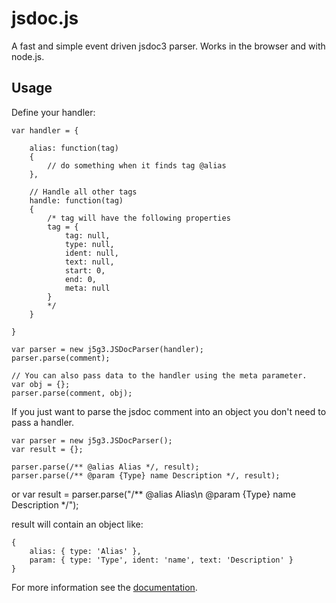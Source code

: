 jsdoc.js
========

A fast and simple event driven jsdoc3 parser. Works in the browser
and with node.js.


Usage
-----

Define your handler:

	var handler = {
	
		alias: function(tag)
		{
			// do something when it finds tag @alias
		},
	
		// Handle all other tags
		handle: function(tag)
		{
			/* tag will have the following properties
			tag = {
				tag: null,
				type: null,
				ident: null,
				text: null,
				start: 0,
				end: 0,
				meta: null
			}
			*/
		}	
		
	}
	
	var parser = new j5g3.JSDocParser(handler);
	parser.parse(comment);
	
	// You can also pass data to the handler using the meta parameter.
	var obj = {};
	parser.parse(comment, obj);

If you just want to parse the jsdoc comment into an object you don't need
to pass a handler.

	var parser = new j5g3.JSDocParser();
	var result = {};
	
	parser.parse(/** @alias Alias */, result);
	parser.parse(/** @param {Type} name Description */, result);
	
or
	var result = parser.parse("/** @alias Alias\n @param {Type} name Description */");
	
result will contain an object like:

	{
		alias: { type: 'Alias' },
		param: { type: 'Type', ident: 'name', text: 'Description' }
	}
	
For more information see the [documentation](http://j5g3.github.io/jsdoc-parse/docs).
	
	